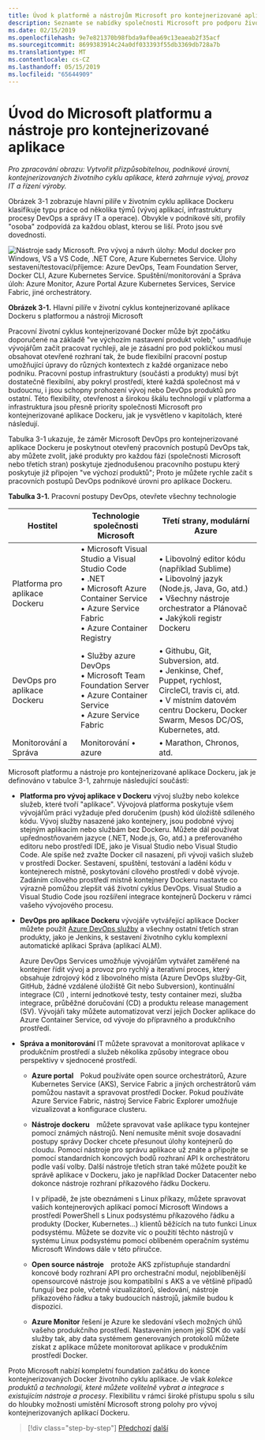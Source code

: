 ```yaml
---
title: Úvod k platformě a nástrojům Microsoft pro kontejnerizované aplikace
description: Seznamte se nabídky společnosti Microsoft pro podporu životního cyklu aplikace Dockeru.
ms.date: 02/15/2019
ms.openlocfilehash: 9e7e821370b98fbda9af0ea69c13eaeab2f35acf
ms.sourcegitcommit: 8699383914c24a0df033393f55db3369db728a7b
ms.translationtype: MT
ms.contentlocale: cs-CZ
ms.lasthandoff: 05/15/2019
ms.locfileid: "65644909"
---
```

# <a name="introduction-to-the-microsoft-platform-andtools-for-containerized-apps"></a>Úvod do Microsoft platformu a nástroje pro kontejnerizované aplikace

*Pro zpracování obrazu: Vytvořit přizpůsobitelnou, podnikové úrovni, kontejnerizovaných životního cyklu aplikace, která zahrnuje vývoj, provoz IT a řízení výroby.*

Obrázek 3-1 zobrazuje hlavní pilíře v životním cyklu aplikace Dockeru klasifikuje typu práce od několika týmů (vývoj aplikací, infrastruktury procesy DevOps a správy IT a operace). Obvykle v podnikové síti, profily "osoba" zodpovídá za každou oblast, kterou se liší. Proto jsou své dovednosti.

![Nástroje sady Microsoft. Pro vývoj a návrh úlohy: Modul docker pro Windows, VS a VS Code, .NET Core, Azure Kubernetes Service. Úlohy sestavení/testovací/příjemce: Azure DevOps, Team Foundation Server, Docker CLI, Azure Kubernetes Service. Spuštění/monitorování a Správa úloh: Azure Monitor, Azure Portal Azure Kubernetes Services, Service Fabric, jiné orchestrátory.](./media/image1.png)

**Obrázek 3-1.** Hlavní pilíře v životní cyklus kontejnerizované aplikace Dockeru s platformou a nástroji Microsoft

Pracovní životní cyklus kontejnerizované Docker může být zpočátku doporučené na základě "ve výchozím nastavení produkt voleb," usnadňuje vývojářům začít pracovat rychleji, ale je zásadní pro pod pokličkou musí obsahovat otevřené rozhraní tak, že bude flexibilní pracovní postup umožňující úpravy do různých kontextech z každé organizace nebo podniku. Pracovní postup infrastruktury (součásti a produkty) musí být dostatečně flexibilní, aby pokryl prostředí, které každá společnost má v budoucnu, i jsou schopny prohození vývoj nebo DevOps produktů pro ostatní. Této flexibility, otevřenost a širokou škálu technologií v platforma a infrastruktura jsou přesně priority společnosti Microsoft pro kontejnerizované aplikace Dockeru, jak je vysvětleno v kapitolách, které následují.

Tabulka 3-1 ukazuje, že záměr Microsoft DevOps pro kontejnerizované aplikace Dockeru je poskytnout otevřený pracovních postupů DevOps tak, aby můžete zvolit, jaké produkty pro každou fázi (společnosti Microsoft nebo třetích stran) poskytuje zjednodušenou pracovního postupu který poskytuje již připojen "ve výchozí produktů"; Proto je můžete rychle začít s pracovních postupů DevOps podnikové úrovni pro aplikace Dockeru.

**Tabulka 3-1.** Pracovní postupy DevOps, otevřete všechny technologie

| Hostitel | Technologie společnosti Microsoft | Třetí strany, modulární Azure |
| ---------------------------| ----------------------------------------------------| --------------------------------------------------------------------------------|
| Platforma pro aplikace Dockeru   | • Microsoft Visual Studio a Visual Studio Code<br /> • .NET<br /> • Microsoft Azure Container Service<br /> • Azure Service Fabric<br /> • Azure Container Registry<br /> | • Libovolný editor kódu (například Sublime)<br /> • Libovolný jazyk (Node.js, Java, Go, atd.)<br /> • Všechny nástroje orchestrator a Plánovač<br /> • Jakýkoli registr Dockeru<br /> |
| DevOps pro aplikace Dockeru     | • Služby azure DevOps<br /> • Microsoft Team Foundation Server<br /> • Azure Container Service<br /> • Azure Service Fabric<br /> | • Githubu, Git, Subversion, atd.<br /> • Jenkinse, Chef, Puppet, rychlost, CircleCI, travis ci, atd.<br /> • V místním datovém centru Dockeru, Docker Swarm, Mesos DC/OS, Kubernetes, atd.<br /> |
| Monitorování a Správa  | Monitorování • azure | • Marathon, Chronos, atd.<br />|

Microsoft platformu a nástroje pro kontejnerizované aplikace Dockeru, jak je definováno v tabulce 3-1, zahrnuje následující součásti:

- **Platforma pro vývoj aplikace v Dockeru** vývoj služby nebo kolekce služeb, které tvoří "aplikace". Vývojová platforma poskytuje všem vývojářům práci vyžaduje před doručením (push) kód úložiště sdíleného kódu. Vývoj služby nasazené jako kontejnery, jsou podobné vývoj stejným aplikacím nebo službám bez Dockeru. Můžete dál používat upřednostňovaném jazyce (.NET, Node.js, Go, atd.) a preferovaného editoru nebo prostředí IDE, jako je Visual Studio nebo Visual Studio Code. Ale spíše než zvažte Docker cíl nasazení, při vývoji vašich služeb v prostředí Docker. Sestavení, spuštění, testování a ladění kódu v kontejnerech místně, poskytování cílového prostředí v době vývoje. Zadáním cílového prostředí místně kontejnery Dockeru nastavte co výrazně pomůžou zlepšit váš životní cyklus DevOps. Visual Studio a Visual Studio Code jsou rozšíření integrace kontejnerů Dockeru v rámci vašeho vývojového procesu.

- **DevOps pro aplikace Dockeru** vývojáře vytvářející aplikace Docker můžete použít [Azure DevOps služby](https://azure.microsoft.com/services/devops/) a všechny ostatní třetích stran produkty, jako je Jenkins, k sestavení životního cyklu komplexní automatické aplikaci Správa (aplikací ALM).

  Azure DevOps Services umožňuje vývojářům vytvářet zaměřené na kontejner řídit vývoj a provoz pro rychlý a iterativní proces, který obsahuje zdrojový kód z libovolného místa (Azure DevOps služby-Git, GitHub, žádné vzdálené úložiště Git nebo Subversion), kontinuální integrace (CI) , interní jednotkové testy, testy container mezi, služba integrace, průběžné doručování (CD) a produktu release management (SV). Vývojáři taky můžete automatizovat verzí jejich Docker aplikace do Azure Container Service, od vývoje do přípravného a produkčního prostředí.

- **Správa a monitorování** IT můžete spravovat a monitorovat aplikace v produkčním prostředí a služeb několika způsoby integrace obou perspektivy v sjednocené prostředí.

  - **Azure portal** Pokud používáte open source orchestrátorů, Azure Kubernetes Service (AKS), Service Fabric a jiných orchestrátorů vám pomůžou nastavit a spravovat prostředí Docker. Pokud používáte Azure Service Fabric, nástroj Service Fabric Explorer umožňuje vizualizovat a konfigurace clusteru.

  - **Nástroje dockeru** můžete spravovat vaše aplikace typu kontejner pomocí známých nástrojů. Není nemusíte měnit svoje dosavadní postupy správy Docker chcete přesunout úlohy kontejnerů do cloudu. Pomocí nástroje pro správu aplikace už znáte a připojte se pomocí standardních koncových bodů rozhraní API k orchestrátoru podle vaší volby. Další nástroje třetích stran také můžete použít ke správě aplikace v Dockeru, jako je například Docker Datacenter nebo dokonce nástroje rozhraní příkazového řádku Dockeru. 

    I v případě, že jste obeznámeni s Linux příkazy, můžete spravovat vašich kontejnerových aplikací pomocí Microsoft Windows a prostředí PowerShell s Linux podsystému příkazového řádku a produkty (Docker, Kubernetes...) klientů běžících na tuto funkci Linux podsystému. Můžete se dozvíte víc o použití těchto nástrojů v systému Linux podsystému pomocí oblíbeném operačním systému Microsoft Windows dále v této příručce.

  - **Open source nástroje** protože AKS zpřístupňuje standardní koncové body rozhraní API pro orchestrační modul, nejoblíbenější opensourcové nástroje jsou kompatibilní s AKS a ve většině případů fungují bez pole, včetně vizualizátorů, sledování, nástroje příkazového řádku a taky budoucích nástrojů, jakmile budou k dispozici.

  - **Azure Monitor** řešení je Azure ke sledování všech možných úhlů vašeho produkčního prostředí. Nastavením jenom její SDK do vaší služby tak, aby data systémem generovaných protokolů můžete získat z aplikace můžete monitorovat aplikace v produkčním prostředí Docker.

Proto Microsoft nabízí kompletní foundation začátku do konce kontejnerizovaných Docker životního cyklu aplikace. Je však *kolekce produktů a technologií, které můžete volitelně vybrat a integrace s existujícím nástroje a procesy*. Flexibilitu v rámci široké přístupu spolu s sílu do hloubky možnosti umístění Microsoft strong polohy pro vývoj kontejnerizovaných aplikací Dockeru.

>[!div class="step-by-step"]
>[Předchozí](../Docker-application-lifecycle/containers-foundation-for-devops-collaboration.md)
>[další](../design-develop-containerized-apps/index.md)
